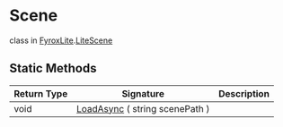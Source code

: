 # Scene
class in [FyroxLite](../README.md).[LiteScene](README.md)
## Static Methods
| Return Type | Signature | Description |
|---|---|---|
| void | [LoadAsync](##) ( string scenePath ) |  |

